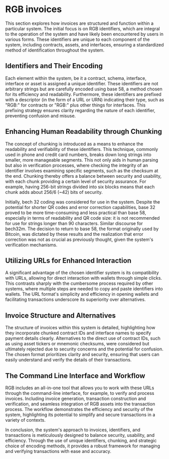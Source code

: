 # RGB invoices

This section explores how invoices are structured and function within a particular system. The initial focus is on RGB identifiers, which are integral to the operation of the system and have likely been encountered by users in various forms. These identifiers are unique to each component of the system, including contracts, assets, and interfaces, ensuring a standardized method of identification throughout the system.

## Identifiers and Their Encoding

Each element within the system, be it a contract, schema, interface, interface or asset is assigned a unique identifier. These identifiers are not arbitrary strings but are carefully encoded using base 58, a method chosen for its efficiency and readability. Furthermore, these identifiers are prefixed with a descriptor (in the form of a URL or URN) indicating their type, such as "RGB:" for contracts or "RGB:" plus other things for interfaces. This prefixing strategy ensures clarity regarding the nature of each identifier, preventing confusion and misuse.

## Enhancing Human Readability through Chunking

The concept of chunking is introduced as a means to enhance the readability and verifiability of these identifiers. This technique, commonly used in phone and credit card numbers, breaks down long strings into smaller, more manageable segments. This not only aids in human parsing but also in verification processes, where checking the integrity of an identifier involves examining specific segments, such as the checksum at the end. Chunking thereby offers a balance between security and usability, with each chunk providing a certain level of security assurance. For example, having 256-bit strings divided into six blocks means that each chunk adds about 256/6 (~42) bits of security.

Initially, bech 32 coding was considered for use in the system. Despite the potential for shorter QR codes and error correction capabilities, base 32 proved to be more time-consuming and less practical than base 58, especially in terms of readability and QR code size: it is not recommended for use for strings longer than 90 characters. Similar discourse for bech32m. The decision to return to base 58, the format originally used by Bitcoin, was dictated by these results and the realization that error correction was not as crucial as previously thought, given the system's verification mechanisms.

## Utilizing URLs for Enhanced Interaction

A significant advantage of the chosen identifier system is its compatibility with URLs, allowing for direct interaction with wallets through simple clicks. This contrasts sharply with the cumbersome process required by other systems, where multiple steps are needed to copy and paste identifiers into wallets. The URL format's simplicity and efficiency in opening wallets and facilitating transactions underscore its superiority over alternatives.

## Invoice Structure and Alternatives

The structure of invoices within this system is detailed, highlighting how they incorporate chunked contract IDs and interface names to specify payment details clearly. Alternatives to the direct use of contract IDs, such as using asset tickers or mnemonic checksums, were considered but ultimately rejected due to security concerns and the potential for confusion. The chosen format prioritizes clarity and security, ensuring that users can easily understand and verify the details of their transactions.

## The Command Line Interface and Workflow

RGB includes an all-in-one tool that allows you to work with these URLs through the command-line interface, for example, to verify and process invoices. Including invoice generation, transaction construction and verification, and seamless integration of RGB assets into the transaction process. The workflow demonstrates the efficiency and security of the system, highlighting its potential to simplify and secure transactions in a variety of contexts.

In conclusion, the system's approach to invoices, identifiers, and transactions is meticulously designed to balance security, usability, and efficiency. Through the use of unique identifiers, chunking, and strategic choice of encoding methods, it provides a robust framework for managing and verifying transactions with ease and accuracy.